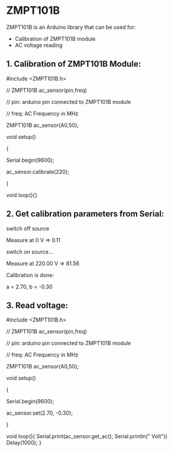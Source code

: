 # ZMPT101B
ZMPT101B is an Arduino library that can be used for:
 - Calibration of ZMPT101B module
 - AC voltage reading
## 1. Calibration of ZMPT101B Module:
#include <ZMPT101B.h>

// ZMPT101B ac_sensor(pin,freq)

// pin: arduino pin connected to ZMPT101B module

// freq: AC Frequency in MHz

ZMPT101B ac_sensor(A0,50);

void setup()

{

  Serial.begin(9600);
  
  ac_sensor.calibrate(220);
  
}

void loop(){}

## 2. Get calibration parameters from Serial:
switch off source

Measure at 0 V => 0.11

switch on source...

Measure at 220.00 V => 81.56

Calibration is done:

a = 2.70, b = -0.30

## 3. Read voltage:
#include <ZMPT101B.h>

// ZMPT101B ac_sensor(pin,freq)

// pin: arduino pin connected to ZMPT101B module

// freq: AC Frequency in MHz

ZMPT101B ac_sensor(A0,50);

void setup()

{

  Serial.begin(9600);
  
  ac_sensor.set(2.70, -0.30);
  
}

void loop(){
 Serial.print(ac_sensor.get_ac();
 Serial.println(" Volt"))
 Delay(1000);
 }

